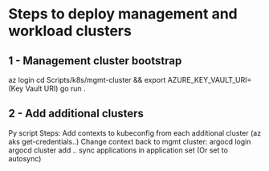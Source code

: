 # Steps to deploy management and workload clusters

## 1 - Management cluster bootstrap
az login
cd Scripts/k8s/mgmt-cluster && export AZURE_KEY_VAULT_URI=(Key Vault URI)
go run .

## 2 - Add additional clusters
Py script
Steps:
Add contexts to kubeconfig from each additional cluster (az aks get-credentials..)
Change context back to mgmt cluster:
    argocd login
    argocd cluster add ..
    sync applications in application set (Or set to autosync)